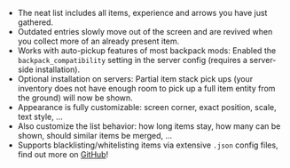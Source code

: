 + The neat list includes all items, experience and arrows you have just gathered.
+ Outdated entries slowly move out of the screen and are revived when you collect more of an already present item.
+ Works with auto-pickup features of most backpack mods: Enabled the `backpack_compatibility` setting in the server config (requires a server-side installation).
+ Optional installation on servers: Partial item stack pick ups (your inventory does not have enough room to pick up a full item entity from the ground) will now be shown.
+ Appearance is fully customizable: screen corner, exact position, scale, text style, ...
+ Also customize the list behavior: how long items stay, how many can be shown, should similar items be merged, ...
+ Supports blacklisting/whitelisting items via extensive `.json` config files, find out more on [GitHub](https://github.com/Fuzss/pickupnotifier)!